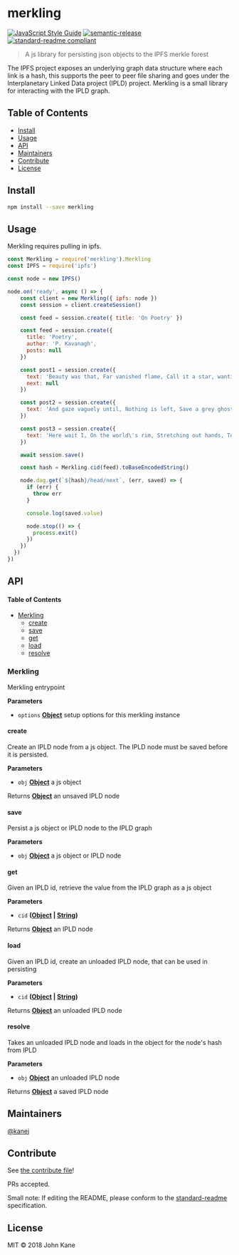 # merkling

[![JavaScript Style Guide](https://img.shields.io/badge/code_style-standard-brightgreen.svg?style=flat-square)](https://standardjs.com)
[![semantic-release](https://img.shields.io/badge/%20%20%F0%9F%93%A6%F0%9F%9A%80-semantic--release-e10079.svg)](https://github.com/semantic-release/semantic-release)
[![standard-readme compliant](https://img.shields.io/badge/standard--readme-OK-green.svg?style=flat-square)](https://github.com/RichardLitt/standard-readme)

> A js library for persisting json objects to the IPFS merkle forest

The IPFS project exposes an underlying graph data structure where each link is a hash, this supports the peer to peer file sharing and goes under the Interplanetary Linked Data project (IPLD) project. Merkling is a small library for interacting with the IPLD graph.

## Table of Contents

-   [Install](#install)
-   [Usage](#usage)
-   [API](#api)
-   [Maintainers](#maintainers)
-   [Contribute](#contribute)
-   [License](#license)

## Install

```bash
npm install --save merkling
```

## Usage

Merkling requires pulling in ipfs.

```javascript
const Merkling = require('merkling').Merkling
const IPFS = require('ipfs')

const node = new IPFS()

node.on('ready', async () => {
    const client = new Merkling({ ipfs: node })
    const session = client.createSession()

    const feed = session.create({ title: 'On Poetry' })

    const feed = session.create({
      title: 'Poetry',
      author: 'P. Kavanagh',
      posts: null
    })

    const post1 = session.create({
      text: 'Beauty was that, Far vanished flame, Call it a star, wanting better name',
      next: null
    })

    const post2 = session.create({
      text: 'And gaze vaguely until, Nothing is left, Save a grey ghost-hill'
    })

    const post3 = session.create({
      text: 'Here wait I, On the world\'s rim, Stretching out hands, To Seraphim'
    })

    await session.save()

    const hash = Merkling.cid(feed).toBaseEncodedString()

    node.dag.get(`${hash}/head/next`, (err, saved) => {
      if (err) {
        throw err
      }

      console.log(saved.value)

      node.stop(() => {
        process.exit()
      })
    })
  })
})
```

## API

<!-- Generated by documentation.js. Update this documentation by updating the source code. -->

#### Table of Contents

-   [Merkling](#merkling)
    -   [create](#create)
    -   [save](#save)
    -   [get](#get)
    -   [load](#load)
    -   [resolve](#resolve)

### Merkling

Merkling entrypoint

**Parameters**

-   `options` **[Object](https://developer.mozilla.org/docs/Web/JavaScript/Reference/Global_Objects/Object)** setup options for this merkling instance

#### create

Create an IPLD node from a js object.
The IPLD node must be saved before it is persisted.

**Parameters**

-   `obj` **[Object](https://developer.mozilla.org/docs/Web/JavaScript/Reference/Global_Objects/Object)** a js object

Returns **[Object](https://developer.mozilla.org/docs/Web/JavaScript/Reference/Global_Objects/Object)** an unsaved IPLD node

#### save

Persist a js object or IPLD node to the IPLD graph

**Parameters**

-   `obj` **[Object](https://developer.mozilla.org/docs/Web/JavaScript/Reference/Global_Objects/Object)** a js object or IPLD node

#### get

Given an IPLD id, retrieve the value from the IPLD graph
as a js object

**Parameters**

-   `cid` **([Object](https://developer.mozilla.org/docs/Web/JavaScript/Reference/Global_Objects/Object) \| [String](https://developer.mozilla.org/docs/Web/JavaScript/Reference/Global_Objects/String))** 

Returns **[Object](https://developer.mozilla.org/docs/Web/JavaScript/Reference/Global_Objects/Object)** an IPLD node

#### load

Given an IPLD id, create an unloaded IPLD node, that can
be used in persisting

**Parameters**

-   `cid` **([Object](https://developer.mozilla.org/docs/Web/JavaScript/Reference/Global_Objects/Object) \| [String](https://developer.mozilla.org/docs/Web/JavaScript/Reference/Global_Objects/String))** 

Returns **[Object](https://developer.mozilla.org/docs/Web/JavaScript/Reference/Global_Objects/Object)** an unloaded IPLD node

#### resolve

Takes an unloaded IPLD node and loads in the
object for the node's hash from IPLD

**Parameters**

-   `obj` **[Object](https://developer.mozilla.org/docs/Web/JavaScript/Reference/Global_Objects/Object)** an unloaded IPLD node

Returns **[Object](https://developer.mozilla.org/docs/Web/JavaScript/Reference/Global_Objects/Object)** a saved IPLD node

## Maintainers

[@kanej](https://github.com/kanej)

## Contribute

See [the contribute file](contribute.md)!

PRs accepted.

Small note: If editing the README, please conform to the [standard-readme](https://github.com/RichardLitt/standard-readme) specification.

## License

MIT © 2018 John Kane

